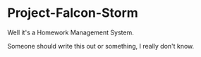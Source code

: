 Project-Falcon-Storm
====================

Well it's a Homework Management System.

Someone should write this out or something, I really don't know.

